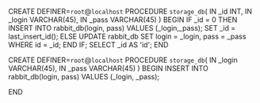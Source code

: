CREATE DEFINER=`root`@`localhost` PROCEDURE `storage_db`(
IN _id INT,
IN _login VARCHAR(45),
IN _pass VARCHAR(45)
)
BEGIN
IF _id = 0 THEN
INSERT INTO rabbit_db(login, pass)
VALUES (_login,_pass);
SET _id = last_insert_id();
ELSE
UPDATE rabbit_db
SET
login = _login,
pass = _pass
WHERE id = _id;
END IF;
SELECT _id AS 'id';
END


<!-- For this -->
CREATE DEFINER=`root`@`localhost` PROCEDURE `storage_db`(
IN _login VARCHAR(45),
IN _pass VARCHAR(45)
)
BEGIN
INSERT INTO rabbit_db(login, pass)
VALUES (_login, _pass);

END